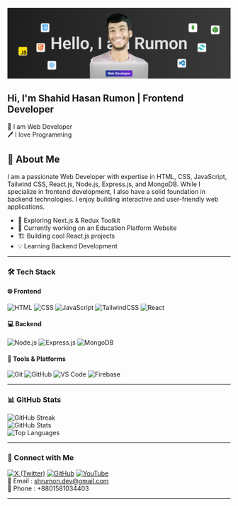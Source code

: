 [<img src='https://raw.githubusercontent.com/rumon3-1416/rumon3-1416/refs/heads/main/Screenshot%20(376).png'>](https://github.com/rumon3-1416/)

## Hi, I'm Shahid Hasan Rumon | Frontend Developer

<p>
👑 I am Web Developer <br> 
🖊️ I love Programming </p>

## 🚀 About Me

I am a passionate Web Developer with expertise in HTML, CSS, JavaScript, Tailwind CSS, React.js, Node.js, Express.js, and MongoDB. While I specialize in frontend development, I also have a solid foundation in backend technologies. I enjoy building interactive and user-friendly web applications.

- 🎯 Exploring Next.js & Redux Toolkit
- 🔧 Currently working on an Education Platform Website
- 🏗️ Building cool React.js projects
- 💡 Learning Backend Development

---

### 🛠 Tech Stack

#### 🌐 Frontend

![HTML](https://img.shields.io/badge/HTML5-E34F26?style=for-the-badge&logo=html5&logoColor=white) ![CSS](https://img.shields.io/badge/CSS3-1572B6?style=for-the-badge&logo=css3&logoColor=white) ![JavaScript](https://img.shields.io/badge/JavaScript-F7DF1E?style=for-the-badge&logo=javascript&logoColor=black) ![TailwindCSS](https://img.shields.io/badge/Tailwind_CSS-38B2AC?style=for-the-badge&logo=tailwind-css&logoColor=white) ![React](https://img.shields.io/badge/React-20232A?style=for-the-badge&logo=react&logoColor=61DAFB)

#### 💻 Backend

![Node.js](https://img.shields.io/badge/Node.js-43853D?style=for-the-badge&logo=node.js&logoColor=white) ![Express.js](https://img.shields.io/badge/Express.js-000000?style=for-the-badge&logo=express&logoColor=white) ![MongoDB](https://img.shields.io/badge/MongoDB-4EA94B?style=for-the-badge&logo=mongodb&logoColor=white)

#### 🔧 Tools & Platforms

![Git](https://img.shields.io/badge/Git-F05032?style=for-the-badge&logo=git&logoColor=white) ![GitHub](https://img.shields.io/badge/GitHub-181717?style=for-the-badge&logo=github&logoColor=white) ![VS Code](https://img.shields.io/badge/VS_Code-007ACC?style=for-the-badge&logo=visual-studio-code&logoColor=white) ![Firebase](https://img.shields.io/badge/Firebase-ffca28?style=for-the-badge&logo=firebase&logoColor=black)

---

### 📊 GitHub Stats

<p align="left">
  <img src="https://github-readme-streak-stats.herokuapp.com?user=rumon3-1416&theme=radical&v" alt="GitHub Streak" />
  <br>
  <img src="https://github-readme-stats.vercel.app/api?username=rumon3-1416&show_icons=true&theme=radical" alt="GitHub Stats" />
  <br>
  <img src="https://github-readme-stats.vercel.app/api/top-langs/?username=rumon3-1416&layout=compact&theme=radical" alt="Top Languages" />
</p>

---

### 🔗 Connect with Me

[![X (Twitter)](https://img.shields.io/badge/X-000000?style=for-the-badge&logo=twitter&logoColor=white)](https://x.com/rumon3_1416) [![GitHub](https://img.shields.io/badge/GitHub-181717?style=for-the-badge&logo=github&logoColor=white)](https://github.com/rumon3-1416) [![YouTube](https://img.shields.io/badge/YouTube-FF0000?style=for-the-badge&logo=youtube&logoColor=white)](https://www.youtube.com/@Rumon314)<br> 📧 Email : [shrumon.dev@gmail.com](mailto:shrumon.dev@gmail.com)  
📱 Phone : +8801581034403

---
